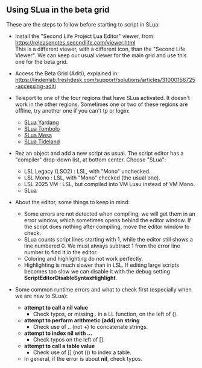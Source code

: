 ## Using SLua in the beta grid

These are the steps to follow before starting to script in SLua:

- Install the "Second Life Project Lua Editor" viewer, from:  
  <https://releasenotes.secondlife.com/viewer.html>  
  This is a different viewer, with a different icon, than the "Second Life Viewer". We can keep our usual viewer for the main grid and use this one for the beta grid.

- Access the Beta Grid (Aditi), explained in:  
  <https://lindenlab.freshdesk.com/support/solutions/articles/31000156725-accessing-aditi>

- Teleport to one of the four regions that have SLua activated. It doesn't work in the other regions. Sometimes one or two of these regions are offline, try another one if you can't tp or login:
  - [SLua Yardang](secondlife://Aditi/secondlife/SLua%20Yardang/241/235/27)
  - [SLua Tombolo](secondlife://Aditi/secondlife/SLua%20Tombolo/241/235/27)
  - [SLua Mesa](secondlife://Aditi/secondlife/SLua%20Mesa/241/235/27)
  - [SLua Tideland](secondlife://Aditi/secondlife/SLua%20Tideland/241/235/27)

- Rez an object and add a new script as usual. The script editor has a "compiler" drop-down list, at bottom center. Choose "SLua":
  - LSL Legacy (LSO2) : LSL, with "Mono" unchecked.
  - LSL Mono : LSL, with "Mono" checked (the usual one).
  - LSL 2025 VM : LSL, but compiled into VM Luau instead of VM Mono.
  - SLua

- About the editor, some things to keep in mind:
  - Some errors are not detected when compiling, we will get them in an error window, which sometimes opens behind the editor window. If the script does nothing after compiling, move the editor window to check.
  - SLua counts script lines starting with 1, while the editor still shows a line numbered 0. We must always subtract 1 from the error line number to find it in the editor.
  - Coloring and highlighting do not work perfectly.
  - Highlighting is much slower than in LSL. If editing large scripts becomes too slow we can disable it with the debug setting **ScriptEditorDisableSyntaxHighlight**.
 
- Some common runtime errors and what to check first (especially when we are new to SLua):

  - **attempt to call a nil value**
    - Check typos, or missing . in a LL function, on the left of ().
  - **attempt to perform arithmetic (add) on string**
    - Check use of .. (not +) to concatenate strings.
  - **attempt to index nil with ...**
    - Check typos on the left of [].
  - **attempt to call a table value**
    - Check use of [] (not ()) to index a table.
  - In general, if the error is about **nil**, check typos.
